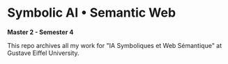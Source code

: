 # Symbolic AI • Semantic Web

**Master 2 - Semester 4**

This repo archives all my work for "IA Symboliques et Web Sémantique" at Gustave Eiffel University.

